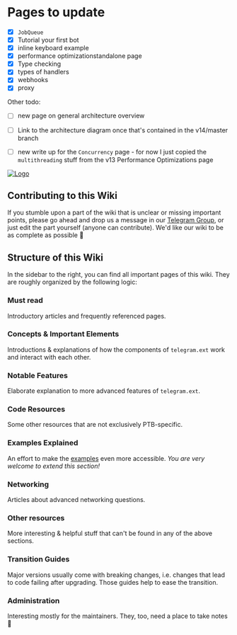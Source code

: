 # Pages to update

- [x] `JobQueue`
- [x] Tutorial your first bot
- [x] inline keyboard example
- [x] performance optimizationstandalone page
- [x] Type checking
- [x] types of handlers
- [x] webhooks
- [x] proxy

Other todo:

- [ ] new page on general architecture overview
- [ ] Link to the architecture diagram once that's contained in the v14/master branch
- [ ] new write up for the `Concurrency` page - for now I just copied the `multithreading` stuff from the v13 Performance Optimizations page


[![Logo](https://github.com/python-telegram-bot/logos/raw/master/logo-text/png/ptb-logo-text_768.png)](https://python-telegram-bot.org/)


## Contributing to this Wiki
If you stumble upon a part of the wiki that is unclear or missing important points, please go ahead and drop us a message in our [Telegram Group](https://t.me/pythontelegrambotgroup), or just edit the part yourself (anyone can contribute). We'd like our wiki to be as complete as possible 🙂

## Structure of this Wiki

In the sidebar to the right, you can find all important pages of this wiki. They are roughly organized by the following logic:

### Must read

Introductory articles and frequently referenced pages.

### Concepts & Important Elements

Introductions & explanations of how the components of `telegram.ext` work and interact with each other.

### Notable Features

Elaborate explanation to more advanced features of `telegram.ext`.

### Code Resources

Some other resources that are not exclusively PTB-specific.

### Examples Explained

An effort to make the [examples](https://github.com/python-telegram-bot/python-telegram-bot/tree/master/examples) even more accessible.
*You are very welcome to extend this section!*

### Networking

Articles about advanced networking questions.

### Other resources

More interesting & helpful stuff that can't be found in any of the above sections.

### Transition Guides

Major versions usually come with breaking changes, i.e. changes that lead to code failing after upgrading. Those guides help to ease the transition.

### Administration

Interesting mostly for the maintainers. They, too, need a place to take notes 🙂